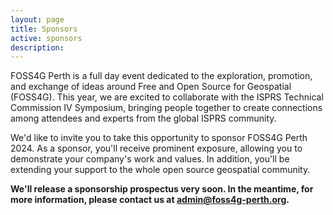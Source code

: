 ```yaml
---
layout: page
title: Sponsors
active: sponsors
description:
---
```


FOSS4G Perth is a full day event dedicated to the exploration, promotion, and exchange of ideas around Free and Open Source for Geospatial (FOSS4G). This year, we are excited to collaborate with the ISPRS Technical Commission IV Symposium, bringing people together to create connections among attendees and experts from the global ISPRS community.

We'd like to invite you to take this opportunity to sponsor FOSS4G Perth 2024. As a sponsor, you'll receive prominent exposure, allowing you to demonstrate your company's work and values. In addition, you'll be extending your support to the whole open source geospatial community.

**We'll release a sponsorship prospectus very soon. In the meantime, for more information, please contact us at <a href="mailto:admin@foss4g-perth.org">admin@foss4g-perth.org</a>.**
